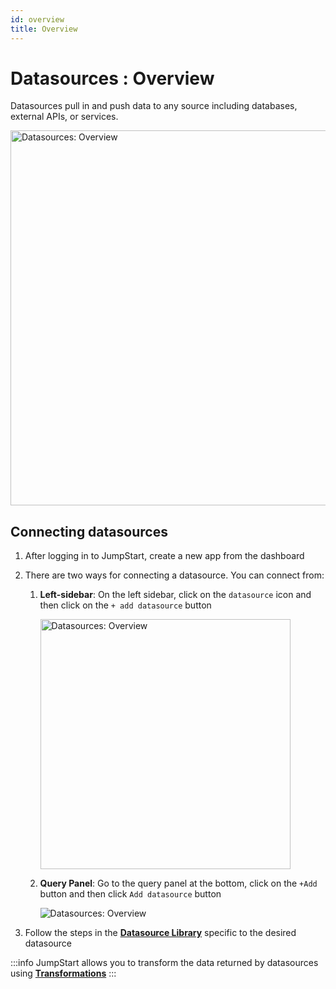 ```yaml
---
id: overview
title: Overview
---
```


# Datasources : Overview

Datasources pull in and push data to any source including databases, external APIs, or services.

<div style={{textAlign: 'center'}}>

<img className="screenshot-full" src="/img/datasource-reference/overview/overview.png" alt="Datasources: Overview" width="600"/>

</div>

## Connecting datasources

1. After logging in to JumpStart, create a new app from the dashboard

2. There are two ways for connecting a datasource. You can connect from:
    1. **Left-sidebar**: On the left sidebar, click on the `datasource` icon and then click on the `+ add datasource` button

        <div style={{textAlign: 'center'}}>

        <img className="screenshot-full" src="/img/datasource-reference/overview/ls2.png" alt="Datasources: Overview" width="400"/>

        </div>

    2. **Query Panel**: Go to the query panel at the bottom, click on the `+Add` button and then click `Add datasource` button

        <div style={{textAlign: 'center'}}>

        <img className="screenshot-full" src="/img/datasource-reference/overview/qp2.png" alt="Datasources: Overview"/>

        </div>

3. Follow the steps in the **[Datasource Library](/docs/data-sources/airtable)** specific to the desired datasource

:::info
JumpStart allows you to transform the data returned by datasources using **[Transformations](/docs/tutorial/transformations)**
:::

